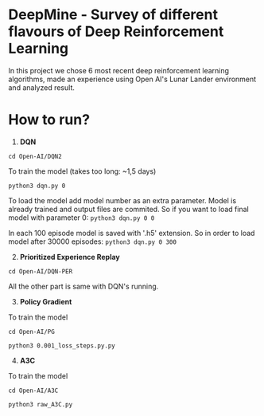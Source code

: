 # DeepMine - Survey of different flavours of Deep Reinforcement Learning
In this project we chose 6 most recent deep reinforcement learning algorithms, made an experience using Open AI's Lunar Lander environment and analyzed result.

# How to run?

1. **DQN**

```cd Open-AI/DQN2```

To train the model (takes too long: ~1,5 days)

```python3 dqn.py 0```

To load the model add model number as an extra parameter. Model is already trained and output files are commited. So if you want to load final model with parameter 0:
```python3 dqn.py 0 0```

In each 100 episode model is saved with '.h5' extension. So in order to load model after 30000 episodes:
```python3 dqn.py 0 300```

2. **Prioritized Experience Replay**

```cd Open-AI/DQN-PER```

  All the other part is same with DQN's running.
  
3. **Policy Gradient**

To train the model

```cd Open-AI/PG```

```python3 0.001_loss_steps.py.py```

4. **A3C**

To train the model

```cd Open-AI/A3C```

```python3 raw_A3C.py```

